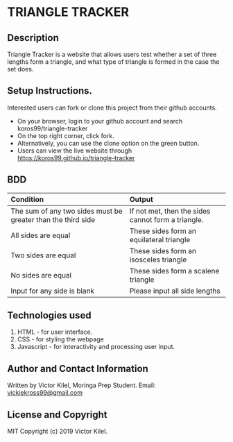 # TRIANGLE TRACKER
## Description
Triangle Tracker is a website that allows users test whether a set of three lengths form a triangle, and what type of triangle is formed in the case the set does.

## Setup Instructions.
Interested users can fork or clone this project from their github accounts.
* On your browser, login to your github account and search koros99/triangle-tracker
* On the top right corner, click fork.
* Alternatively, you can use the clone option on the green button.
* Users can view the live website through https://koros99.github.io/triangle-tracker

## BDD
| Condition | Output     |
| :------------- | :------------- |
| The sum of any two sides must be  greater than the third side     | If not met, then the sides cannot form a triangle.      |
| All sides are equal | These sides form an equilateral triangle |
| Two sides are equal | These sides form an isosceles triangle |
| No sides are equal | These sides form a scalene triangle |
| Input for any side is blank | Please input all side lengths |

## Technologies used
1. HTML - for user interface.
2. CSS - for styling the webpage
3. Javascript - for interactivity and processing user input.

## Author and Contact Information
Written by Victor Kilel, Moringa Prep Student.
Email: vickiekross99@gmail.com

## License and Copyright
MIT Copyright (c) 2019 Victor Kilel.
